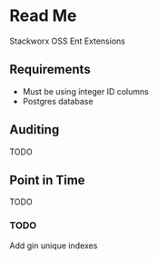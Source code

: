 # Read Me

Stackworx OSS Ent Extensions

## Requirements

- Must be using integer ID columns
- Postgres database

## Auditing

TODO

## Point in Time

TODO

### TODO

Add gin unique indexes
